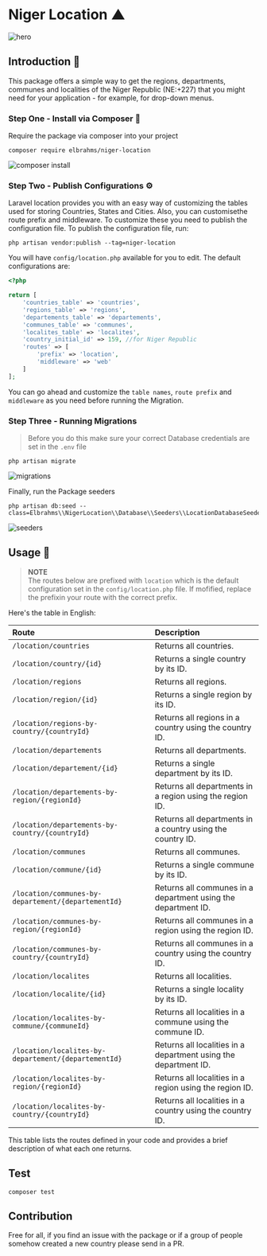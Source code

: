 # Niger Location ▲

![hero](https://res.cloudinary.com/dtafjakmd/image/upload/v1725131286/localitesByCommune_cnfmrt.png)

## Introduction 🖖
This package offers a simple way to get the regions, departments, communes and localities of the Niger Republic (NE:+227) that you might need for your application - for example, for drop-down menus.

### Step One - Install via Composer 🎼

Require the package via composer into your project

```shell
composer require elbrahms/niger-location
```

![composer install](https://res.cloudinary.com/dtafjakmd/image/upload/v1725131285/installation_package_bkuf8q.png)

### Step Two - Publish Configurations ⚙️
Laravel location provides you with an easy way of customizing the tables used for storing Countries, States and Cities. Also, you can customisethe route prefix and middleware. To customize these you need to publish the 
configuration file. To publish the configuration file, run:

`php artisan vendor:publish --tag=niger-location`

You will have `config/location.php` available for you to edit. The default configurations are:

```php
<?php

return [
    'countries_table' => 'countries',
    'regions_table' => 'regions',
    'departements_table' => 'departements',
    'communes_table' => 'communes',
    'localites_table' => 'localites',
    'country_initial_id' => 159, //for Niger Republic
    'routes' => [
        'prefix' => 'location',
        'middleware' => 'web'
    ]
];
```

You can go ahead and customize the `table names`, `route prefix` and `middleware` as you need before running the Migration.

### Step Three - Running Migrations

> Before you do this make sure your correct Database credentials are set in the `.env` file

```shell
php artisan migrate
```

![migrations](https://res.cloudinary.com/dtafjakmd/image/upload/v1725131286/migrations_yrflg6.png)

Finally, run the Package seeders

```shell
php artisan db:seed --class=Elbrahms\\NigerLocation\\Database\\Seeders\\LocationDatabaseSeeder
```
![seeders](https://res.cloudinary.com/dtafjakmd/image/upload/v1725131284/Seeders_tvn3ht.png)
## Usage 🧨

>**NOTE**<br>
>The routes below are prefixed with `location` which is the default configuration set in the `config/location.php`
>file. If mofified, replace the prefixin your route with the correct prefix. 

Here's the table in English:

| **Route**                                  | **Description**                                                       |
|:-------------------------------------------|:----------------------------------------------------------------------|
| `/location/countries`                      | Returns all countries.                                                |
| `/location/country/{id}`                   | Returns a single country by its ID.                                   |
| `/location/regions`                        | Returns all regions.                                                  |
| `/location/region/{id}`                    | Returns a single region by its ID.                                    |
| `/location/regions-by-country/{countryId}` | Returns all regions in a country using the country ID.                |
| `/location/departements`                   | Returns all departments.                                              |
| `/location/departement/{id}`               | Returns a single department by its ID.                                |
| `/location/departements-by-region/{regionId}` | Returns all departments in a region using the region ID.            |
| `/location/departements-by-country/{countryId}` | Returns all departments in a country using the country ID.         |
| `/location/communes`                       | Returns all communes.                                                 |
| `/location/commune/{id}`                   | Returns a single commune by its ID.                                   |
| `/location/communes-by-departement/{departementId}` | Returns all communes in a department using the department ID.      |
| `/location/communes-by-region/{regionId}`  | Returns all communes in a region using the region ID.                 |
| `/location/communes-by-country/{countryId}`| Returns all communes in a country using the country ID.               |
| `/location/localites`                      | Returns all localities.                                               |
| `/location/localite/{id}`                  | Returns a single locality by its ID.                                  |
| `/location/localites-by-commune/{communeId}`| Returns all localities in a commune using the commune ID.             |
| `/location/localites-by-departement/{departementId}` | Returns all localities in a department using the department ID.   |
| `/location/localites-by-region/{regionId}` | Returns all localities in a region using the region ID.               |
| `/location/localites-by-country/{countryId}` | Returns all localities in a country using the country ID.          |

This table lists the routes defined in your code and provides a brief description of what each one returns.

## Test
`composer test`

## Contribution

Free for all, if you find an issue with the package or if a group of people somehow created a new country please send in a PR.
